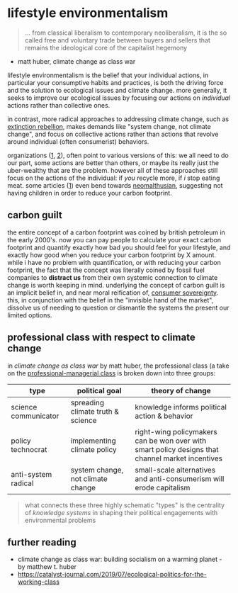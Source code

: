 # lifestyle environmentalism

> ... from classical liberalism to contemporary neoliberalism, it is the so called free and voluntary trade between buyers and sellers that remains the ideological core of the capitalist hegemony

- matt huber, climate change as class war

lifestyle environmentalism is the belief that your individual actions, in
particular your consumptive habits and practices, is both the driving force and the solution to ecological issues and climate change. more generally, it seeks to improve our ecological issues by focusing our actions on _individual_ actions rather than collective ones.

in contrast, more radical approaches to addressing climate change,
such as [extinction rebellion](https://rebellion.global/),
makes demands like "system change, not climate change", and focus on collective
actions rather than actions that revolve around individual (often consumerist)
behaviors.

organizations ([1](https://www.cdc.gov/sustainability/lifestyle/index.htm),
[2](https://www.theguardian.com/environment/2022/mar/07/six-key-lifestyle-changes-can-help-avert-the-climate-crisis-study-finds)),
often point to various versions of this: we all need to do our part, some
actions are better than others, or maybe its really just the uber-wealthy that
are the problem. however all of these approaches still focus on the actions of
the individual: if _you_ recycle more, if _i_ stop eating
meat. some articles
([1](https://www.science.org/content/article/best-way-reduce-your-carbon-footprint-one-government-isn-t-telling-you-about))
even bend towards [neomalthusian](https://en.wikipedia.org/wiki/Malthusianism),
suggesting not having children in order to reduce your carbon footprint.

## carbon guilt

the entire concept of a carbon footprint was coined by british petroleum in the
early 2000's. now you can pay people to calculate your exact carbon footprint
and quantify exactly how bad you should feel for your lifestyle, and exactly
how good when you reduce your carbon footprint by X amount. while i have no
problem with quantification, or with reducing your carbon footprint, the fact
that the concept was literally coined by fossil fuel companies to **distract us**
from their own systemic connection to climate change is worth keeping in mind.
underlying the concept of carbon guilt is an implicit belief in, and near
moral reification of, [consumer sovereignty](https://en.wikipedia.org/wiki/Consumer_sovereignty).
this, in conjunction with the belief in the "invisible hand of the market",
dissolve us of needing to question or dismantle the systems the present our
limited options.

## professional class with respect to climate change

in <i>climate change as class war</i> by matt huber, the professional class (a take on the [professional-managerial class](https://en.wikipedia.org/wiki/Professional%E2%80%93managerial_class) is broken down into three groups:

| type                 | political goal                    | theory of change                                                                                 |
| -------------------- | --------------------------------- | ------------------------------------------------------------------------------------------------ |
| science communicator | spreading climate truth & science | knowledge informs political action & behavior                                                    |
| policy technocrat    | implementing climate policy       | right-wing policymakers can be won over with smart policy designs that channel market incentives |
| anti-system radical  | system change, not climate change | small-scale alternatives and anti-consumerism will erode capitalism                              |

> what connects these three highly schematic "types" is the centrality of <i>knowledge systems</i> in shaping their political engagements with environmental problems

## further reading

- climate change as class war: building socialism on a warming planet - by matthew t. huber
- https://catalyst-journal.com/2019/07/ecological-politics-for-the-working-class
